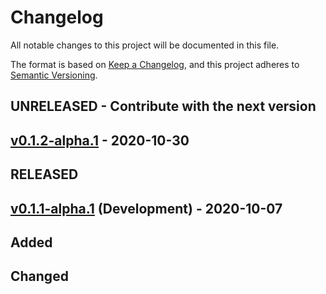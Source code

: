 # Changelog

All notable changes to this project will be documented in this file.

The format is based on [Keep a Changelog](https://keepachangelog.com/en/1.0.0/),
and this project adheres to [Semantic Versioning](https://semver.org/spec/v2.0.0.html).

## UNRELEASED - Contribute with the next version

## [v0.1.2-alpha.1](https://github.com/Dirack/creGatherStack/compare/v0.1.1-alpha.1...develop/0.1.2) - 2020-10-30

## RELEASED

## [v0.1.1-alpha.1](https://github.com/Dirack/creGatherStack/releases/tag/v0.1.1-alpha.1) (Development) - 2020-10-07

## Added


## Changed



